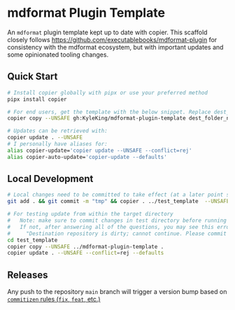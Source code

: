# mdformat Plugin Template

An `mdformat` plugin template kept up to date with copier. This scaffold closely follows <https://github.com/executablebooks/mdformat-plugin> for consistency with the mdformat ecosystem, but with important updates and some opinionated tooling changes.

## Quick Start

```sh
# Install copier globally with pipx or use your preferred method
pipx install copier

# For end users, get the template with the below snippet. Replace dest_folder_name (can use ".")
copier copy --UNSAFE gh:KyleKing/mdformat-plugin-template dest_folder_name

# Updates can be retrieved with:
copier update . --UNSAFE
# I personally have aliases for:
alias copier-update='copier update --UNSAFE --conflict=rej'
alias copier-auto-update='copier-update --defaults'
```

## Local Development

```sh
# Local changes need to be committed to take effect (at a later point squash all "tmp" commits)
git add . && git commit -m "tmp" && copier . ../test_template  --UNSAFE --conflict=rej --vcs-ref=HEAD

# For testing update from within the target directory
#   Note: make sure to commit changes in test directory before running copier
#   If not, after answering all of the questions, you may see this error and need to restart:
#     "Destination repository is dirty; cannot continue. Please commit or stash your local changes and retry."
cd test_template
copier copy --UNSAFE ../mdformat-plugin-template .
copier update . --UNSAFE --conflict=rej --defaults
```

## Releases

Any push to the repository `main` branch will trigger a version bump based on [`commitizen` rules (`fix`, `feat`, etc.)](https://commitizen-tools.github.io/commitizen/)
